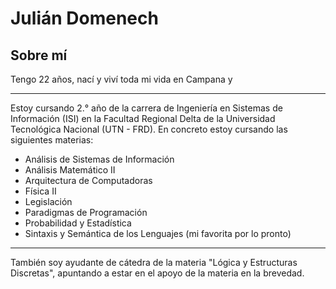 # Julián Domenech
## Sobre mí
Tengo 22 años, nací y viví toda mi vida en Campana y
***
Estoy cursando 2.° año de la carrera de Ingeniería en Sistemas de Información (ISI) en la Facultad Regional Delta de la Universidad Tecnológica Nacional (UTN - FRD). En concreto estoy cursando las siguientes materias:
- Análisis de Sistemas de Información
- Análisis Matemático II
- Arquitectura de Computadoras
- Física II
- Legislación
- Paradigmas de Programación
- Probabilidad y Estadística
- Sintaxis y Semántica de los Lenguajes (mi favorita por lo pronto)
***
También soy ayudante de cátedra de la materia "Lógica y Estructuras Discretas", apuntando a estar en el apoyo de la materia en la brevedad.
